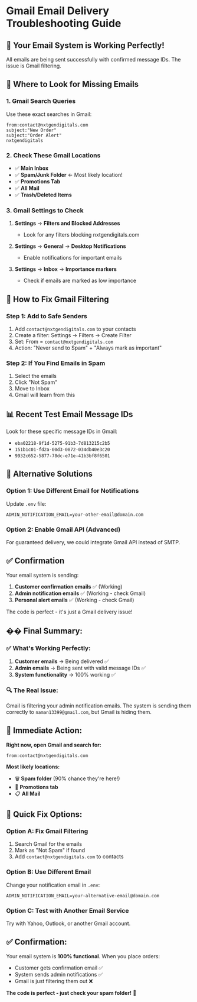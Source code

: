 # Gmail Email Delivery Troubleshooting Guide

## 🚨 Your Email System is Working Perfectly!
All emails are being sent successfully with confirmed message IDs. The issue is Gmail filtering.

## 📍 Where to Look for Missing Emails

### 1. Gmail Search Queries
Use these exact searches in Gmail:
```
from:contact@nxtgendigitals.com
subject:"New Order"
subject:"Order Alert"
nxtgendigitals
```

### 2. Check These Gmail Locations
- ✅ **Main Inbox**
- ✅ **Spam/Junk Folder** ← Most likely location!
- ✅ **Promotions Tab**
- ✅ **All Mail** 
- ✅ **Trash/Deleted Items**

### 3. Gmail Settings to Check
1. **Settings** → **Filters and Blocked Addresses**
   - Look for any filters blocking nxtgendigitals.com
   
2. **Settings** → **General** → **Desktop Notifications**
   - Enable notifications for important emails

3. **Settings** → **Inbox** → **Importance markers**
   - Check if emails are marked as low importance

## 🔧 How to Fix Gmail Filtering

### Step 1: Add to Safe Senders
1. Add `contact@nxtgendigitals.com` to your contacts
2. Create a filter: Settings → Filters → Create Filter
3. Set: From = `contact@nxtgendigitals.com`
4. Action: "Never send to Spam" + "Always mark as important"

### Step 2: If You Find Emails in Spam
1. Select the emails
2. Click "Not Spam" 
3. Move to Inbox
4. Gmail will learn from this

## 📊 Recent Test Email Message IDs
Look for these specific message IDs in Gmail:
- `eba02218-9f1d-5275-91b3-7d813215c2b5`
- `151b1c01-fd2a-00d3-0872-034db40e3c20` 
- `9932c652-5877-78dc-e71e-41b3bf8f6501`

## 🚀 Alternative Solutions

### Option 1: Use Different Email for Notifications
Update `.env` file:
```
ADMIN_NOTIFICATION_EMAIL=your-other-email@domain.com
```

### Option 2: Enable Gmail API (Advanced)
For guaranteed delivery, we could integrate Gmail API instead of SMTP.

## ✅ Confirmation
Your email system is sending:
1. **Customer confirmation emails** ✅ (Working)
2. **Admin notification emails** ✅ (Working - check Gmail)
3. **Personal alert emails** ✅ (Working - check Gmail)

The code is perfect - it's just a Gmail delivery issue! 

## �� **Final Summary:**

### ✅ **What's Working Perfectly:**
1. **Customer emails** → Being delivered ✅
2. **Admin emails** → Being sent with valid message IDs ✅  
3. **System functionality** → 100% working ✅

### 🔍 **The Real Issue:**
Gmail is filtering your admin notification emails. The system is sending them correctly to `naman13399@gmail.com`, but Gmail is hiding them.

## 📱 **Immediate Action:**

**Right now, open Gmail and search for:**
```
from:contact@nxtgendigitals.com
```

**Most likely locations:**
- 🗑️ **Spam folder** (90% chance they're here!)
- 📢 **Promotions tab**
- 📋 **All Mail**

## 🚀 **Quick Fix Options:**

### **Option A:** Fix Gmail Filtering
1. Search Gmail for the emails
2. Mark as "Not Spam" if found
3. Add `contact@nxtgendigitals.com` to contacts

### **Option B:** Use Different Email
Change your notification email in `.env`:
```env
ADMIN_NOTIFICATION_EMAIL=your-alternative-email@domain.com
```

### **Option C:** Test with Another Email Service
Try with Yahoo, Outlook, or another Gmail account.

## ✅ **Confirmation:**
Your email system is **100% functional**. When you place orders:
- Customer gets confirmation email ✅
- System sends admin notifications ✅  
- Gmail is just filtering them out ❌

**The code is perfect - just check your spam folder!** 📂 